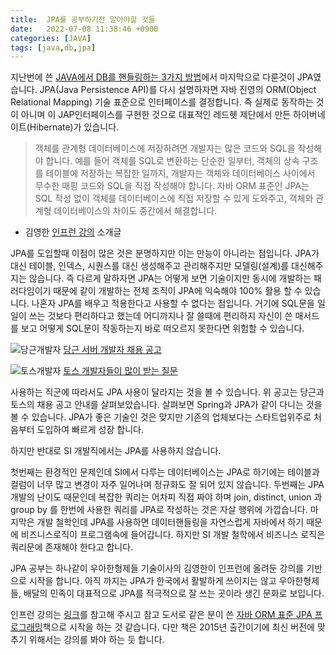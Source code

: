 ```yaml
---
title:  JPA를 공부하기전 알아야할 것들
date:   2022-07-08 11:38:46 +0900
categories: [JAVA]
tags: [java,db,jpa]
---
```

지난번에 쓴 [JAVA에서 DB를 핸들링하는 3가지 방법](https://jeong-daniel.github.io/posts/JAVA%EC%97%90%EC%84%9C-DB%EB%A5%BC-%ED%95%B8%EB%93%A4%EB%A7%81%ED%95%98%EB%8A%94-3%EA%B0%80%EC%A7%80-%EB%B0%A9%EB%B2%95/)에서 마지막으로 다룬것이 JPA였습니다. JPA(Java Persistence API)를 다시 설명하자면 자바 진영의 ORM(Object Relational Mapping) 기술 표준으로 인터페이스를 결정합니다. 즉 실제로 동작하는 것이 아니며 이 JAP인터페이스를 구현한 것으로 대표적인 레드헷 제단에서 만든 하이버네이트(Hibernate)가 있습니다.

> 객체를 관계형 데이터베이스에 저장하려면 개발자는 많은 코드와 SQL을 작성해야 합니다. 예를 들어 객체를 SQL로 변환하는 단순한 일부터, 객체의 상속 구조를 테이블에 저장하는 복잡한 일까지, 개발자는 객체와 데이터베이스 사이에서 무수한 매핑 코드와 SQL을 직접 작성해야 합니다. 자바 ORM 표준인 JPA는 SQL 작성 없이 객체를 데이터베이스에 직접 저장할 수 있게 도와주고, 객체와 관계형 데이터베이스의 차이도 중간에서 해결합니다.
- 김영한 [인프런 강의](https://www.inflearn.com/course/ORM-JPA-Basic#description) 소개글

JPA를 도입할때 이점이 많은 것은 분명하지만 이는 만능이 아니라는 점입니다. JPA가 대신 테이블, 인덱스, 시퀀스를 대신 생성해주고 관리해주지만 모델링(설계)를 대신해주지는 않습니다. 즉 다르게 말하자면 JPA는 어떻게 보면 기술이지만 동시에 개발하는 패러다임이기 때문에 같이 개발하는 전체 조직이 JPA에 익숙해야 100% 활용 할 수 있습니다. 나혼자 JPA를 배우고 적용한다고 사용할 수 없다는 점입니다. 거기에 SQL문을 일일이 쓰는 것보다 편리하다고 했는데 어디까지나 잘 쓸때에 편리하지 자신이 쓴 매서드를 보고 어떻게 SQL문이 작동하는지 바로 떠오르지 못한다면 위험할 수 있습니다.

![당근개발자](https://user-images.githubusercontent.com/85277660/209830438-2b68f14a-fe8f-48dc-9379-dc79600b95f0.png)
[당근 서버 개발자 채용 공고](https://team.daangn.com/jobs/4511184003/)

![토스개발자](\assets\img\토스개발자채용.png)
[토스 개발자들이 많이 받는 질문](https://user-images.githubusercontent.com/85277660/209830462-929adf89-7b14-4394-9d68-1d1de5a566e9.png)

사용하는 직군에 따라서도 JPA 사용이 달라지는 것을 볼 수 있습니다. 위 공고는 당근과 토스의 채용 공고 안내를 살펴보았습니다. 살펴보면 Spring과 JPA가 같이 다니는 것을 볼 수 있습니다. JPA가 좋은 기술인 것은 맞지만 기존의 업체보다는 스타트업위주로 처음부터 도입하여 빠르게 성장 합니다.

하지만 반대로 SI 개발직에서는 JPA를 사용하지 않습니다.

첫번째는 환경적인 문제인데 SI에서 다루는 데이터베이스는 JPA로 하기에는 테이블과 컬럼이 너무 많고 변경이 자주 일어나며 정규화도 잘 되어 있지 않습니다.
두번째는 JPA 개발의 난이도 때문인데 복잡한 쿼리는 어차피 직접 짜야 하며 join, distinct, union 과 group by 를 한번에 사용한 쿼리를 JPA로 작성하는 것은 자살 행위에 가깝습니다.
마지막은 개발 철학인데 JPA를 사용하면 데이터핸들링을 자연스럽게 자바에서 하기 때문에 비즈니스로직이 프로그램속에 들어갑니다. 하지만 SI 개발 철학에서 비즈니스 로직은 쿼리문에 존재해야 한다고 합니다.

JPA 공부는 하나같이 우아한형제들 기술이사의 김영한이 인프런에 올려둔 강의를 기반으로 시작을 합니다. 아직 까지는 JPA가 한국에서 활발하게 쓰이지는 않고 우아한형제들, 배달의 민족이 대표적으로 JPA를 적극적으로 잘 쓰는 곳이라 생긴 문화로 보입니다.

인프런 강의는 [링크](https://www.inflearn.com/course/ORM-JPA-Basic)를 참고해 주시고 참고 도서로 같은 분이 쓴 [자바 ORM 표준 JPA 프로그래밍](http://www.yes24.com/Product/Goods/19040233)책으로 시작을 하는 것 같습니다. 다만 책은 2015년 출간이기에 최신 버전에 맞추기 위해서는 강의를 봐야 하는 듯 합니다.